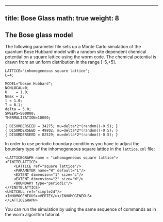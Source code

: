 
---
title: Bose Glass 
math: true
weight: 8
---

## The Bose glass model

The following parameter file sets up a Monte Carlo simulation of the quantum Bose Hubbard model with a random site dependent chemical potential on a square lattice using the worm code. The chemical potential is drawn from an uniform distribution in the range [-5,+5].

    LATTICE="inhomogeneous square lattice";
    L=4;

    MODEL="boson Hubbard";
    NONLOCAL=0;
    U    = 1.0;
    Nmax = 2;
    t = 1.0;
    T = 0.1;
    delta = 5.0;
    SWEEPS=500000;
    THERMALIZATION=10000;

    { DISORDERSEED = 34275; mu=delta*2*(random()-0.5); }
    { DISORDERSEED = 49802; mu=delta*2*(random()-0.5); }
    { DISORDERSEED = 82529; mu=delta*2*(random()-0.5); }

In order to use periodic boundary conditions you have to adjust the boundary type of the inhomogeneous square lattice in the `lattice.xml` file:

    <LATTICEGRAPH name = "inhomogeneous square lattice">
    <FINITELATTICE>
        <LATTICE ref="square lattice"/>
        <PARAMETER name="W" default="L"/>
        <EXTENT dimension="1" size="L"/>
        <EXTENT dimension="2" size="W"/>
        <BOUNDARY type="periodic"/>
    </FINITELATTICE>
    <UNITCELL ref="simple2d"/>
    <INHOMOGENEOUS><VERTEX/></INHOMOGENEOUS>
    </LATTICEGRAPH>

You can run the simulation by using the same sequence of commands as in the worm algorithm tutorial.


